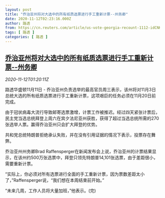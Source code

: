 ```yaml
---
layout: post
title: "乔治亚州将对大选中的所有纸质选票进行手工重新计票--州务卿"
date: 2020-11-12T02:23:16.000Z
author: 路透
from: https://cn.reuters.com/article/us-vote-georgia-recount-1112-idCNKBS27S04I
tags: [ 路透 ]
categories: [ 路透 ]
---
```

<!--1605147796000-->
[乔治亚州将对大选中的所有纸质选票进行手工重新计票--州务卿](https://cn.reuters.com/article/us-vote-georgia-recount-1112-idCNKBS27S04I)
------

<div>
<div><i>2020-11-12T01:20:11Z</i></div><p>路透华盛顿11月11日 - 乔治亚州负责选举的最高官员周三表示，该州将对11月3日总统大选的所有纸质选票进行手工重新计票，这项艰巨的任务必须在11月20日前完成。</p><p>由于冠状病毒大流行导致邮寄选票激增，计票工作被推迟。经过四天紧张计票后，民主党当选总统拜登上周六在宾夕法尼亚州获胜，获得了超过当选总统所需的270张选举人票。赢得乔治亚州只会扩大拜登的优势。</p><p>共和党总统特朗普拒绝承认失败，并在没有引用证据的情况下表示，投票存在舞弊。</p><p>乔治亚州州务卿Brad Raffensperger在新闻发布会上说，乔治亚州的计票结果显示，在该州约500万张选票中，拜登只领先特朗普14,101张选票，由于差距很小，需要重新计票。</p><p>“实际上，你必须对所有选票进行全面的手工重新计票，因为票数差距太小了，”Raffensperger说，“我们想在本周结束前开始。”</p><p>“未来几周，工作人员将大量加班，”他表示。(完)</p>
</div>
